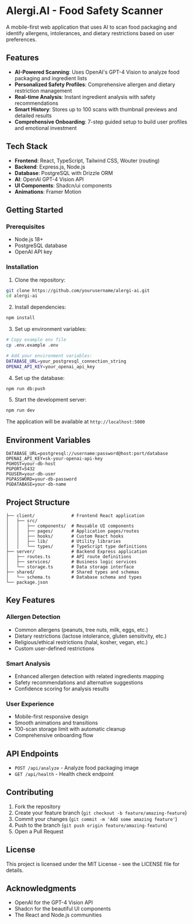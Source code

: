 # Alergi.AI - Food Safety Scanner

A mobile-first web application that uses AI to scan food packaging and identify allergens, intolerances, and dietary restrictions based on user preferences.

## Features

- **AI-Powered Scanning**: Uses OpenAI's GPT-4 Vision to analyze food packaging and ingredient lists
- **Personalized Safety Profiles**: Comprehensive allergen and dietary restriction management
- **Real-time Analysis**: Instant ingredient analysis with safety recommendations
- **Smart History**: Stores up to 100 scans with thumbnail previews and detailed results
- **Comprehensive Onboarding**: 7-step guided setup to build user profiles and emotional investment

## Tech Stack

- **Frontend**: React, TypeScript, Tailwind CSS, Wouter (routing)
- **Backend**: Express.js, Node.js
- **Database**: PostgreSQL with Drizzle ORM
- **AI**: OpenAI GPT-4 Vision API
- **UI Components**: Shadcn/ui components
- **Animations**: Framer Motion

## Getting Started

### Prerequisites

- Node.js 18+ 
- PostgreSQL database
- OpenAI API key

### Installation

1. Clone the repository:
```bash
git clone https://github.com/yourusername/alergi-ai.git
cd alergi-ai
```

2. Install dependencies:
```bash
npm install
```

3. Set up environment variables:
```bash
# Copy example env file
cp .env.example .env

# Add your environment variables:
DATABASE_URL=your_postgresql_connection_string
OPENAI_API_KEY=your_openai_api_key
```

4. Set up the database:
```bash
npm run db:push
```

5. Start the development server:
```bash
npm run dev
```

The application will be available at `http://localhost:5000`

## Environment Variables

```env
DATABASE_URL=postgresql://username:password@host:port/database
OPENAI_API_KEY=sk-your-openai-api-key
PGHOST=your-db-host
PGPORT=5432
PGUSER=your-db-user
PGPASSWORD=your-db-password
PGDATABASE=your-db-name
```

## Project Structure

```
├── client/              # Frontend React application
│   ├── src/
│   │   ├── components/  # Reusable UI components
│   │   ├── pages/       # Application pages/routes
│   │   ├── hooks/       # Custom React hooks
│   │   ├── lib/         # Utility libraries
│   │   └── types/       # TypeScript type definitions
├── server/              # Backend Express application
│   ├── routes.ts        # API route definitions
│   ├── services/        # Business logic services
│   └── storage.ts       # Data storage interface
├── shared/              # Shared types and schemas
│   └── schema.ts        # Database schema and types
└── package.json
```

## Key Features

### Allergen Detection
- Common allergens (peanuts, tree nuts, milk, eggs, etc.)
- Dietary restrictions (lactose intolerance, gluten sensitivity, etc.)
- Religious/ethical restrictions (halal, kosher, vegan, etc.)
- Custom user-defined restrictions

### Smart Analysis
- Enhanced allergen detection with related ingredients mapping
- Safety recommendations and alternative suggestions
- Confidence scoring for analysis results

### User Experience
- Mobile-first responsive design
- Smooth animations and transitions
- 100-scan storage limit with automatic cleanup
- Comprehensive onboarding flow

## API Endpoints

- `POST /api/analyze` - Analyze food packaging image
- `GET /api/health` - Health check endpoint

## Contributing

1. Fork the repository
2. Create your feature branch (`git checkout -b feature/amazing-feature`)
3. Commit your changes (`git commit -m 'Add some amazing feature'`)
4. Push to the branch (`git push origin feature/amazing-feature`)
5. Open a Pull Request

## License

This project is licensed under the MIT License - see the LICENSE file for details.

## Acknowledgments

- OpenAI for the GPT-4 Vision API
- Shadcn for the beautiful UI components
- The React and Node.js communities
